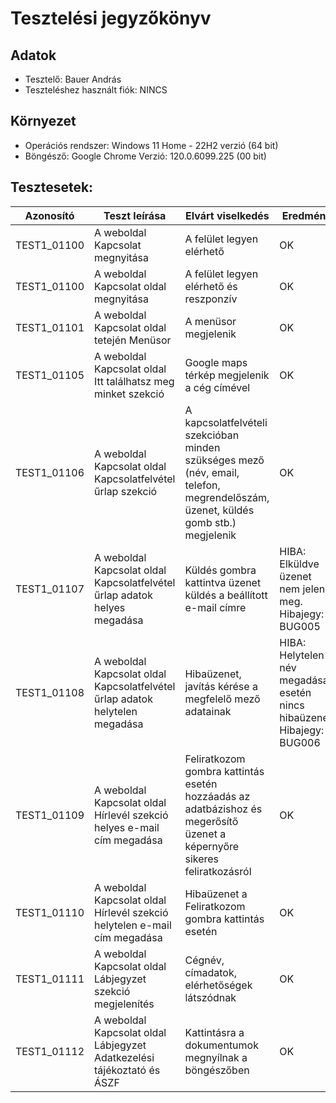 # Tesztelési jegyzőkönyv

## Adatok

- Tesztelő: Bauer András
- Teszteléshez használt fiók: NINCS

## Környezet

- Operációs rendszer: Windows 11 Home - 22H2 verzió (64 bit) 
- Böngésző: Google Chrome Verzió: 120.0.6099.225 (00 bit)

## Tesztesetek:

| Azonosító | Teszt leírása | Elvárt viselkedés | Eredmény |
|-----------|---------------|-------------------|----------|
| TEST1_01100 | A weboldal Kapcsolat megnyitása | A felület legyen elérhető | OK  |
| TEST1_01100 | A weboldal Kapcsolat oldal megnyitása | A felület legyen elérhető és reszponzív | OK |
| TEST1_01101 | A weboldal Kapcsolat oldal tetején Menüsor | A menüsor megjelenik | OK |
| TEST1_01105 | A weboldal Kapcsolat oldal Itt találhatsz meg minket szekció | Google maps térkép megjelenik a cég címével | OK |
| TEST1_01106 | A weboldal Kapcsolat oldal Kapcsolatfelvétel űrlap szekció |A kapcsolatfelvételi szekcióban minden szükséges mező (név, email, telefon, megrendelőszám, üzenet, küldés gomb stb.) megjelenik | OK |
| TEST1_01107 | A weboldal Kapcsolat oldal Kapcsolatfelvétel űrlap adatok helyes megadása | Küldés gombra kattintva üzenet küldés a beállított e-mail címre | HIBA: Elküldve üzenet nem jelenik meg. Hibajegy: BUG005 |
| TEST1_01108 | A weboldal Kapcsolat oldal Kapcsolatfelvétel űrlap adatok helytelen megadása | Hibaüzenet, javítás kérése a megfelelő mező adatainak | HIBA: Helytelen név megadása esetén nincs hibaüzenet. Hibajegy: BUG006  |
| TEST1_01109 | A weboldal Kapcsolat oldal Hírlevél szekció helyes e-mail cím megadása | Feliratkozom gombra kattintás esetén hozzáadás az adatbázishoz és megerősítő üzenet a képernyőre sikeres feliratkozásról | OK |
| TEST1_01110 | A weboldal Kapcsolat oldal Hírlevél szekció helytelen e-mail cím megadása | Hibaüzenet a Feliratkozom gombra kattintás esetén | OK |
| TEST1_01111 | A weboldal Kapcsolat oldal Lábjegyzet szekció megjelenítés | Cégnév, címadatok, elérhetőségek látszódnak | OK |
| TEST1_01112 | A weboldal Kapcsolat oldal Lábjegyzet Adatkezelési tájékoztató és ÁSZF | Kattintásra a dokumentumok megnyílnak a böngészőben | OK |